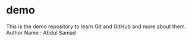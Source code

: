 # demo
This is the demo repository to learn Git and GitHub and more about them.
Author Name : Abdul Samad
